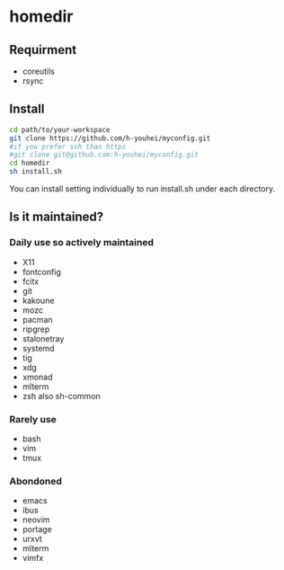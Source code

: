 # homedir

## Requirment
- coreutils
- rsync

## Install
```bash
cd path/to/your-workspace
git clone https://github.com/h-youhei/myconfig.git
#if you prefer ssh than https
#git clone git@github.com:h-youhei/myconfig.git
cd homedir
sh install.sh
```

You can install setting individually to run install.sh under each directory.

## Is it maintained?
### Daily use so actively maintained
- X11
- fontconfig
- fcitx
- git
- kakoune
- mozc
- pacman
- ripgrep
- stalonetray
- systemd
- tig
- xdg
- xmonad
- mlterm
- zsh also sh-common

### Rarely use
- bash
- vim
- tmux

### Abondoned
- emacs
- ibus
- neovim
- portage
- urxvt
- mlterm
- vimfx

